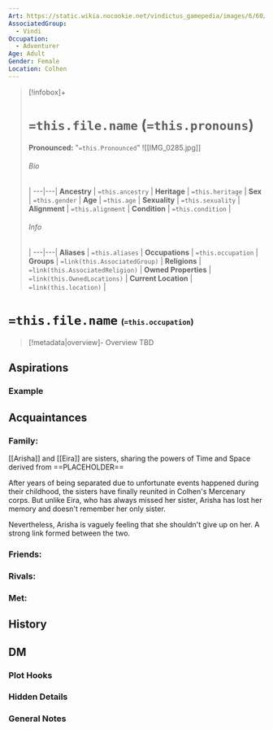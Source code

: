 ```yaml
---
Art: https://static.wikia.nocookie.net/vindictus_gamepedia/images/6/60/Arisha_%28NPC_Icon%29.png/revision/latest?cb=20200430035546
AssociatedGroup:
  - Vindi
Occupation:
  - Adventurer
Age: Adult
Gender: Female
Location: Colhen
---
```


> [!infobox]+
> # `=this.file.name` (`=this.pronouns`)
> **Pronounced:**  "`=this.Pronounced`"
> ![[IMG_0285.jpg]]
> 
> ###### Bio
>  |
> ---|---|
> **Ancestry** | `=this.ancestry` |
> **Heritage** | `=this.heritage` |
> **Sex** | `=this.gender` |
> **Age** | `=this.age` |
> **Sexuality** | `=this.sexuality` |
> **Alignment** | `=this.alignment` |
> **Condition** | `=this.condition` |
> ###### Info
>  |
> ---|---|
> **Aliases** | `=this.aliases` |
> **Occupations** | `=this.occupation` |
> **Groups** | `=link(this.AssociatedGroup)` |
> **Religions** | `=link(this.AssociatedReligion)` |
> **Owned Properties** | `=link(this.OwnedLocations)` |
> **Current Location** | `=link(this.location)` |

# **`=this.file.name`** <span style="font-size: medium">(`=this.occupation`)</span>
> [!metadata|overview]- Overview 
> TBD

## Aspirations
### Example


## Acquaintances
### Family:
[[Arisha]] and [[Eira]] are sisters, sharing the powers of Time and Space derived from ==PLACEHOLDER==

After years of being separated due to unfortunate events happened during their childhood, the sisters have finally reunited in Colhen's Mercenary corps. But unlike Eira, who has always missed her sister, Arisha has lost her memory and doesn't remember her only sister.

Nevertheless, Arisha is vaguely feeling that she shouldn't give up on her. A strong link formed between the two.

### Friends:


### Rivals:


### Met:


## History


## DM
### Plot Hooks


### Hidden Details


### General Notes

